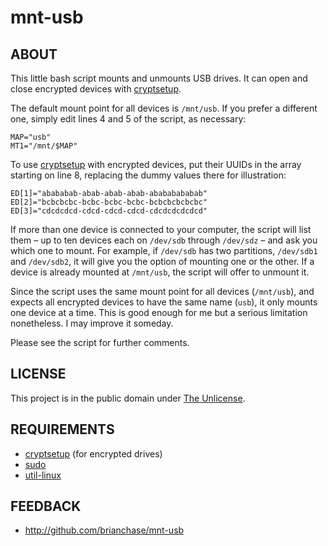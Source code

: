 # mnt-usb

## ABOUT

This little bash script mounts and unmounts USB drives. It can open
and close encrypted devices with
[cryptsetup](https://gitlab.com/cryptsetup/cryptsetup/).

The default mount point for all devices is `/mnt/usb`. If you prefer a
different one, simply edit lines 4 and 5 of the script, as
necessary:

```
MAP="usb"
MT1="/mnt/$MAP"
```

To use [cryptsetup](https://gitlab.com/cryptsetup/cryptsetup/) with
encrypted devices, put their UUIDs in the array starting on line 8,
replacing the dummy values there for illustration:

```
ED[1]="abababab-abab-abab-abab-abababababab"
ED[2]="bcbcbcbc-bcbc-bcbc-bcbc-bcbcbcbcbcbc"
ED[3]="cdcdcdcd-cdcd-cdcd-cdcd-cdcdcdcdcdcd"
```

If more than one device is connected to your computer, the script will
list them – up to ten devices each on `/dev/sdb` through `/dev/sdz` –
and ask you which one to mount. For example, if `/dev/sdb` has two
partitions, `/dev/sdb1` and `/dev/sdb2`, it will give you the option
of mounting one or the other. If a device is already mounted at
`/mnt/usb`, the script will offer to unmount it.

Since the script uses the same mount point for all devices
(`/mnt/usb`), and expects all encrypted devices to have the same name
(`usb`), it only mounts one device at a time. This is good enough for
me but a serious limitation nonetheless. I may improve it someday.

Please see the script for further comments.

## LICENSE

This project is in the public domain under [The
Unlicense](https://choosealicense.com/licenses/unlicense/).

## REQUIREMENTS

* [cryptsetup](https://gitlab.com/cryptsetup/cryptsetup/) (for encrypted drives)
* [sudo](https://www.sudo.ws/)
* [util-linux](https://github.com/karelzak/util-linux/)

## FEEDBACK

* http://github.com/brianchase/mnt-usb

